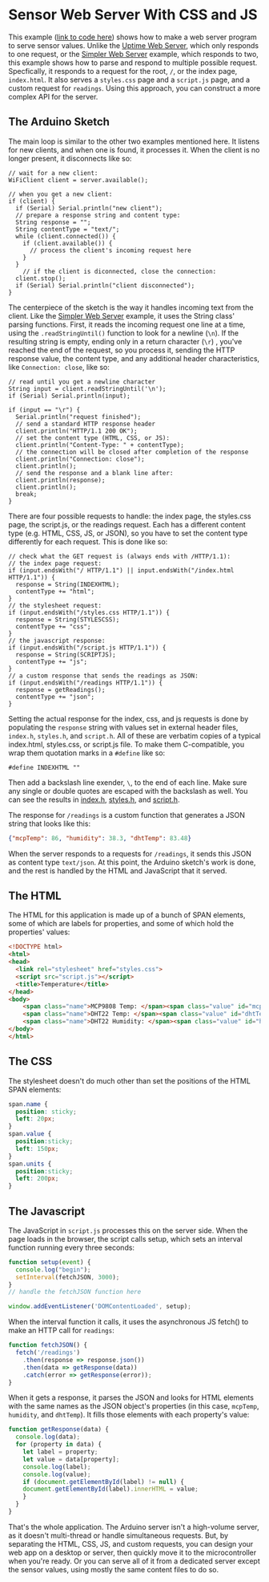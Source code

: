 # Sensor Web Server With CSS and JS

This example  ([link to code here](https://github.com/tigoe/Wifi_examples/tree/main/Servers/SensorWebServerWithCSSandJS)) shows how to make a web server program to serve sensor values. Unlike the [Uptime Web Server](https://github.com/tigoe/Wifi_examples/tree/main/Servers/UptimeServer/), which only responds to one request, or the [Simpler Web Server](https://github.com/tigoe/Wifi_examples/tree/main/Servers/SimplerWebServer/) example, which responds to two, this example shows how to parse and respond to multiple possible request. Specfically, it responds to a request for the root, `/`, or the index page, `index.html`. It also serves a `styles.css` page and a `script.js` page, and a custom request for `readings`. Using this approach, you can construct a more complex API for the server.


## The Arduino Sketch
The main loop is similar to the other two examples mentioned here. It listens for new clients, and when one is found, it processes it. When the client is no longer present, it disconnects like so:

````arduino
// wait for a new client:
WiFiClient client = server.available();

// when you get a new client:
if (client) {
  if (Serial) Serial.println("new client");
  // prepare a response string and content type:
  String response = "";
  String contentType = "text/";
  while (client.connected()) {
    if (client.available()) {
      // process the client's incoming request here
    }
  }
    // if the client is diconnected, close the connection:
  client.stop();
  if (Serial) Serial.println("client disconnected");
}
````
The centerpiece of the sketch is the way it handles incoming text from the client. Like the [Simpler Web Server](https://github.com/tigoe/Wifi_examples/tree/main/Servers/SimplerWebServer/) example, it uses the String class' parsing functions. First, it reads the incoming request one line at a time, using the `.readStringUntil()` function to look for a newline (`\n`). If the resulting string is empty, ending only in a return character (`\r`) , you've reached the end of the request, so you process it, sending the HTTP response value, the content type, and any additional header characteristics, like `Connection: close`, like so:

````arduino
// read until you get a newline character
String input = client.readStringUntil('\n');
if (Serial) Serial.println(input);

if (input == "\r") {
  Serial.println("request finished");
  // send a standard HTTP response header
  client.println("HTTP/1.1 200 OK");
  // set the content type (HTML, CSS, or JS):
  client.println("Content-Type: " + contentType);
  // the connection will be closed after completion of the response
  client.println("Connection: close");
  client.println();
  // send the response and a blank line after:
  client.println(response);
  client.println();
  break;
}
````
There are four possible requests to handle: the index page, the styles.css page, the script.js, or the readings request. Each has a different content type (e.g. HTML, CSS, JS, or JSON), so you have to set the content type differently for each request. This is done like so:

````arduino
// check what the GET request is (always ends with /HTTP/1.1):
// the index page request:
if (input.endsWith("/ HTTP/1.1") || input.endsWith("/index.html HTTP/1.1")) {
  response = String(INDEXHTML);
  contentType += "html";
}
// the stylesheet request:
if (input.endsWith("/styles.css HTTP/1.1")) {
  response = String(STYLESCSS);
  contentType += "css";
}
// the javascript response:
if (input.endsWith("/script.js HTTP/1.1")) {
  response = String(SCRIPTJS);
  contentType += "js";
}
// a custom response that sends the readings as JSON:
if (input.endsWith("/readings HTTP/1.1")) {
  response = getReadings();
  contentType += "json";
}
````

Setting the actual response for the index, css, and js requests is done by populating the `response` string with values set in external header files, `index.h`, `styles.h`, and `script.h`. All of these are verbatim copies of a typical index.html, styles.css, or script.js file. To make them C-compatible, you wrap them quotation marks in a `#define` like so: 

````arduino
#define INDEXHTML ""
````
Then add a backslash line exender, `\`, to the end of each line. Make sure any single or double quotes are escaped with the backslash as well. You can see the results in [index.h](https://github.com/tigoe/Wifi_examples/tree/main/Servers/SensorWebServerWithCSSandJS/index.h), [styles.h](https://github.com/tigoe/Wifi_examples/tree/main/Servers/SensorWebServerWithCSSandJS/styles.h), and [script.h](https://github.com/tigoe/Wifi_examples/tree/main/Servers/SensorWebServerWithCSSandJS/script.h). 

The response for `/readings` is a custom function that generates a JSON string that looks like this:

````json
{"mcpTemp": 86, "humidity": 38.3, "dhtTemp": 83.48}
````
When the server responds to a requests for `/readings`, it sends this JSON as content type `text/json`. At this point, the Arduino sketch's work is done, and the rest is handled by the HTML and JavaScript that it served.

## The HTML
The HTML for this application is made up of a bunch of SPAN elements, some of which are labels for properties, and some of which hold the properties' values:
````html
<!DOCTYPE html> 
<html> 
<head> 
  <link rel="stylesheet" href="styles.css"> 
  <script src="script.js"></script> 
  <title>Temperature</title> 
</head> 
<body> 
    <span class="name">MCP9808 Temp: </span><span class="value" id="mcpTemp"></span><span class="units">&deg;F<br></span> 
    <span class="name">DHT22 Temp: </span><span class="value" id="dhtTemp"></span><span class="units">&deg;F</span><br> 
    <span class="name">DHT22 Humidity: </span><span class="value" id="humidity"></span><span class="units">%</span><br> 
</body> 
</html>
````

## The CSS
The stylesheet doesn't do much other than set the positions of the HTML SPAN elements:

````css
span.name { 
  position: sticky; 
  left: 20px; 
} 
span.value {  
  position:sticky;
  left: 150px;
}
span.units { 
  position:sticky;
  left: 200px;
}
````
## The Javascript
The JavaScript in `script.js` processes this on the server side. When the page loads in the browser, the script calls setup, which sets an interval function running every three seconds:

````js
function setup(event) { 
  console.log("begin");   
  setInterval(fetchJSON, 3000);   
} 
// handle the fetchJSON function here

window.addEventListener('DOMContentLoaded', setup);
````

When the interval function it calls, it uses the asynchronous JS fetch() to make an HTTP call for `readings`:

````js
function fetchJSON() {  
  fetch('/readings')    
    .then(response => response.json())    
    .then(data => getResponse(data))     
    .catch(error => getResponse(error));  
}

````
When it gets a response, it parses the JSON and looks for HTML elements with the same names as the JSON object's properties (in this case, `mcpTemp`, `humidity`, and `dhtTemp`). It fills those elements with each property's value:

````js
function getResponse(data) {   
  console.log(data);  
  for (property in data) {  
    let label = property;  
    let value = data[property]; 
    console.log(label);
    console.log(value); 
    if (document.getElementById(label) != null) {
    document.getElementById(label).innerHTML = value;
    }
  }
}
````
That's the whole application. The Arduino server isn't a high-volume server, as it doesn't multi-thread or handle simultaneous requests. But, by separating the HTML, CSS, JS, and custom requests, you can design your web app on a desktop or server, then quickly move it to the microcontroller when you're ready. Or you can serve all of it from a dedicated server except the sensor values, using mostly the same content files to do so. 